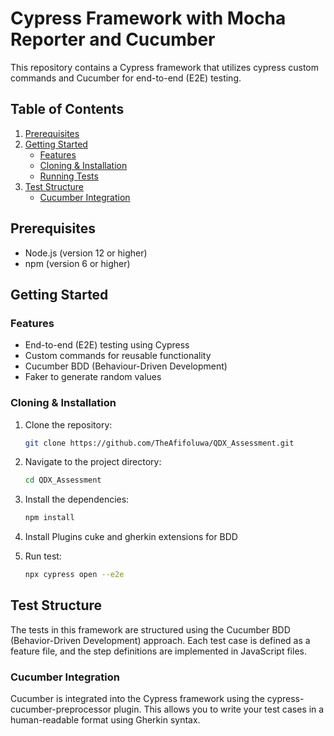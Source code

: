 # Cypress Framework with Mocha Reporter and Cucumber

This repository contains a Cypress framework that utilizes cypress custom commands and Cucumber for end-to-end (E2E) testing.

## Table of Contents

1. [Prerequisites](#prerequisites)
2. [Getting Started](#getting-started)
   - [Features](#features)
   - [Cloning & Installation](#cloning-&-installation)
   - [Running Tests](#running-tests)
3. [Test Structure](#test-structure)
   - [Cucumber Integration](#cucumber-integration)



## Prerequisites

- Node.js (version 12 or higher)
- npm (version 6 or higher)

## Getting Started

### Features

- End-to-end (E2E) testing using Cypress
- Custom commands for reusable functionality
- Cucumber BDD (Behaviour-Driven Development)
- Faker to generate random values

### Cloning & Installation

1. Clone the repository:
   ```bash
   git clone https://github.com/TheAfifoluwa/QDX_Assessment.git

2. Navigate to the project directory:
   ```bash
   cd QDX_Assessment

3. Install the dependencies:
   ```bash
   npm install

4. Install Plugins
    cuke and gherkin extensions for BDD

4. Run test:
   ```bash
   npx cypress open --e2e

## Test Structure

The tests in this framework are structured using the Cucumber BDD (Behavior-Driven Development) approach. Each test case is defined as a feature file, and the step definitions are implemented in JavaScript files.

### Cucumber Integration
Cucumber is integrated into the Cypress framework using the cypress-cucumber-preprocessor plugin. This allows you to write your test cases in a human-readable format using Gherkin syntax.







